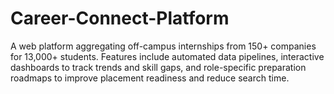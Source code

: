 # Career-Connect-Platform
A web platform aggregating off-campus internships from 150+ companies for 13,000+ students. Features include automated data pipelines, interactive dashboards to track trends and skill gaps, and role-specific preparation roadmaps to improve placement readiness and reduce search time.
